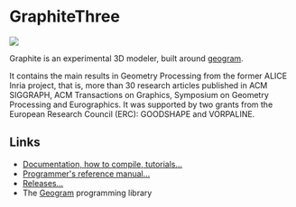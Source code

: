# GraphiteThree

![](https://github.com/BrunoLevy/GraphiteThree/wiki/graphite_banner.gif)

Graphite is an experimental 3D modeler, built around
[geogram](https://github.com/BrunoLevy/geogram). 

It contains the main results in Geometry Processing from the former
ALICE Inria project, that is, more than 30 research articles published
in ACM SIGGRAPH, ACM Transactions on Graphics, Symposium on Geometry 
Processing and Eurographics. It was supported by two grants from the
European Research Council (ERC): GOODSHAPE and VORPALINE.

Links
-----
  - [Documentation, how to compile, tutorials...](https://github.com/BrunoLevy/GraphiteThree/wiki)
  - [Programmer's reference manual...](https://brunolevy.github.io/GraphiteThree/)
  - [Releases...](https://brunolevy.github.io/GraphiteThree/Releases/)
  - The [Geogram](https://github.com/BrunoLevy/geogram) programming library